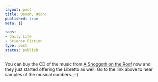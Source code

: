 ```yaml
--- 
layout: post
title: Ooooh, Oooh!
published: true
meta: {}

tags: 
- Daily Life
- Science Fiction
type: post
status: publish
---
```

You can buy the CD of the music from <a href="http://www.cthulhulives.org/Musical/cdinfo.html">A Shoggoth on the Roof</a> now and they just started offering the Libretto as well. Go to the link above to hear samples of the musical numbers. ;-)
